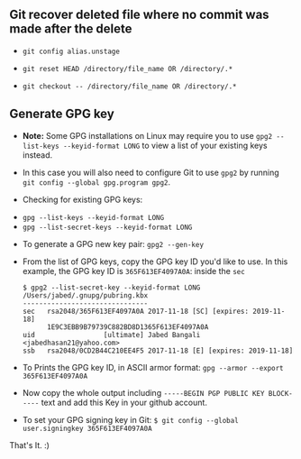 ## Git recover deleted file where no commit was made after the delete
+ `git config alias.unstage`

+ `git reset HEAD /directory/file_name OR /directory/.*`

+ `git checkout -- /directory/file_name OR /directory/.*`

## Generate GPG key
+ **Note:** Some GPG installations on Linux may require you to use `gpg2 --list-keys --keyid-format LONG` to view a list of your existing keys instead.

+ In this case you will also need to configure Git to use `gpg2` by running `git config --global gpg.program gpg2`.

+ Checking for existing GPG keys:
 - `gpg --list-keys --keyid-format LONG`
 - `gpg --list-secret-keys --keyid-format LONG`

+ To generate a GPG new key pair: `gpg2 --gen-key`

+ From the list of GPG keys, copy the GPG key ID you'd like to use. In this example, the GPG key ID is `365F613EF4097A0A`: inside the `sec`

  ```
  $ gpg2 --list-secret-key --keyid-format LONG
  /Users/jabed/.gnupg/pubring.kbx
  -------------------------------
  sec   rsa2048/365F613EF4097A0A 2017-11-18 [SC] [expires: 2019-11-18]
        1E9C3EBB9B79739C882BD8D1365F613EF4097A0A
  uid                 [ultimate] Jabed Bangali <jabedhasan21@yahoo.com>
  ssb   rsa2048/0CD2B44C210EE4F5 2017-11-18 [E] [expires: 2019-11-18]
  ```

+ To Prints the GPG key ID, in ASCII armor format: `gpg --armor --export 365F613EF4097A0A`

+ Now copy the whole output including `-----BEGIN PGP PUBLIC KEY BLOCK-----` text and add this Key in your github account.

+ To set your GPG signing key in Git:
 `$ git config --global user.signingkey 365F613EF4097A0A`
 

That's It. :)
